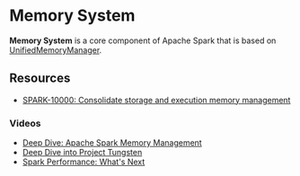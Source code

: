 # Memory System

**Memory System** is a core component of Apache Spark that is based on [UnifiedMemoryManager](UnifiedMemoryManager.md).

## Resources

* [SPARK-10000: Consolidate storage and execution memory management](https://issues.apache.org/jira/browse/SPARK-10000)

### Videos

* [Deep Dive: Apache Spark Memory Management](https://youtu.be/dPHrykZL8Cg)
* [Deep Dive into Project Tungsten](https://youtu.be/5ajs8EIPWGI)
* [Spark Performance: What's Next](https://youtu.be/JX0CdOTWYX4)
